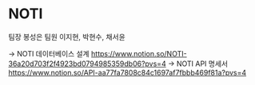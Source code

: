 # NOTI

팀장 봉성은
팀원 이지현, 박현수, 채서윤

-> NOTI 데이터베이스 설계
 https://www.notion.so/NOTI-36a20d703f2f4923bd0794985359db06?pvs=4
-> NOTI API 명세서
 https://www.notion.so/API-aa77fa7808c84c1697af7fbbb469f81a?pvs=4
